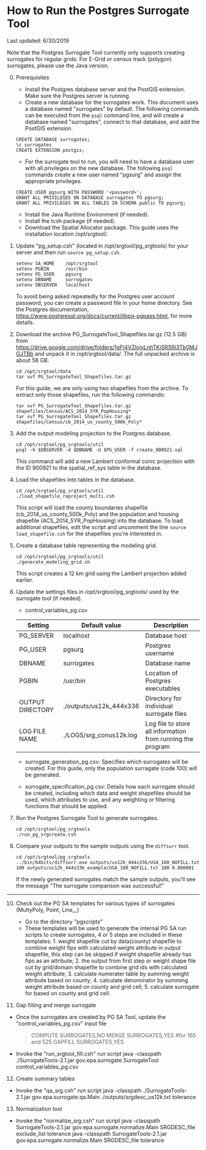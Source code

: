 # How to Run the Postgres Surrogate Tool
Last updated: 6/30/2019

Note that the Postgres Surrogate Tool currently only supports creating surrogates for regular grids. For E-Grid or census track (polygon) surrogates, please use the Java version.

0. Prerequisites
   - Install the Postgres database server and the PostGIS extension. Make sure the Postgres server is running.
   - Create a new database for the surrogates work. This document uses a database named "surrogates" by default. The following commands can be executed from the `psql` command line, and will create a database named "surrogates", connect to that database, and add the PostGIS extension.
   ```
   CREATE DATABASE surrogates;
   \c surrogates
   CREATE EXTENSION postgis;
   ```

   - For the surrogate tool to run, you will need to have a database user with all privileges on the new database. The following `psql` commands create a new user named "pgsurg" and assign the appropriate privileges.
   ```
   CREATE USER pgsurg WITH PASSWORD '<password>';
   GRANT ALL PRIVILEGES ON DATABASE surrogates TO pgsurg;
   GRANT ALL PRIVILEGES ON ALL TABLES IN SCHEMA public TO pgsurg;
   ```

   - Install the Java Runtime Environment (if needed).
   - Install the tcsh package (if needed).
   - Download the Spatial Allocator package. This guide uses the installation location /opt/srgtool/.

1. Update "pg_setup.csh" (located in /opt/srgtool/pg_srgtools) for your server and then run `source pg_setup.csh`.
   ```
   setenv SA_HOME    /opt/srgtool
   setenv PGBIN      /usr/bin
   setenv PG_USER    pgsurg
   setenv DBNAME     surrogates
   setenv DBSERVER   localhost
   ```
   To avoid being asked repeatedly for the Postgres user account password, you can create a password file in your home directory. See the Postgres documentation, https://www.postgresql.org/docs/current/libpq-pgpass.html, for more details.

2. Download the archive PG_SurrogateTool_Shapefiles.tar.gz (12.5 GB) from https://drive.google.com/drive/folders/1gFI4VZlojyLnhTKiSRS6l3Tb0MJGJTBb and unpack it in /opt/srgtool/data/. The full unpacked archive is about 58 GB.
   ```
   cd /opt/srgtool/data
   tar xvf PG_SurrogateTool_Shapefiles.tar.gz
   ```
   For this guide, we are only using two shapefiles from the archive. To extract only those shapefiles, run the following commands:
   ```
   tar xvf PG_SurrogateTool_Shapefiles.tar.gz shapefiles/Census/ACS_2014_5YR_PopHousing*
   tar xvf PG_SurrogateTool_Shapefiles.tar.gz shapefiles/Census/cb_2014_us_county_500k_Poly*
   ```

3. Add the output modeling projection to the Postgres database.
   ```
   cd /opt/srgtool/pg_srgtools/util
   psql -h $DBSERVER -d $DBNAME -U $PG_USER -f create_900921.sql
   ```
   This command will add a new Lambert conformal conic projection with the ID 900921 to the spatial_ref_sys table in the database.

4. Load the shapefiles into tables in the database.
   ```
   cd /opt/srgtool/pg_srgtools/util
   ./load_shapefile_reproject_multi.csh
   ```
   This script will load the county boundaries shapefile (cb_2014_us_county_500k_Poly) and the population and housing shapefile (ACS_2014_5YR_PopHousing) into the database. To load additional shapefiles, edit the script and uncomment the line `source load_shapefile.csh` for the shapefiles you're interested in.

5. Create a database table representing the modeling grid.
   ```
   cd /opt/srgtool/pg_srgtools/util
   ./generate_modeling_grid.sh
   ```
   This script creates a 12 km grid using the Lambert projection added earlier.

6. Update the settings files in /opt/srgtool/pg_srgtools/ used by the surrogate tool (if needed).
   - control_variables_pg.csv
   
   | Setting | Default value | Description |
   | - | - | - |
   | PG_SERVER | localhost | Database host |
   | PG_USER | pgsurg | Postgres username |
   | DBNAME | surrogates | Database name |
   | PGBIN | /usr/bin | Location of Postgres executables |
   | OUTPUT DIRECTORY | ./outputs/us12k_444x336 | Directory for individual surrogate files |
   | LOG FILE NAME | ./LOGS/srg_conus12k.log | Log file to store all information from running the program |

   - surrogate_generation_pg.csv: Specifies which surrogates will be created. For this guide, only the population surragate (code 100) will be generated.
   
   - surrogate_specification_pg.csv: Details how each surrogate should be created, including which data and weight shapefiles should be used, which attributes to use, and any weighting or filtering functions that should be applied.

7. Run the Postgres Surrogate Tool to generate surrogates.
   ```
   cd /opt/srgtool/pg_srgtools
   ./run_pg_srgcreate.csh
   ```

8. Compare your outputs to the sample outputs using the `diffsurr` tool.
   ```
   cd /opt/srgtool/pg_srgtools
   ../bin/64bits/diffsurr.exe outputs/us12k_444x336/USA_100_NOFILL.txt 100 outputs/us12k_444x336_example/USA_100_NOFILL.txt 100 0.000001
   ```
   If the newly generated surrogates match the sample outputs, you'll see the message "The surrogate comparison was successful!"

---

10. Check out the PG SA templates for various types of surrogates (MultyPoly, Point, Line,,,)
    -  Go to the directory "pgscripts"
    -  These templates will be used to generate the internal PG SA run scripts to create surrogates, 4 or 5 steps are included in these templates: 1. weight shapefile cut by data(county) shapefile to combine weight fips with calculated weight attribute in output shapefile, this step can be skipped if weight shapefile already has fips as an attribute; 2. the output from first step or weight shape file cut by grid/domain shapefile to combine grid ids with calculated weight attribute; 3. calculate numerater table by summing weight attribute based on county; 4. calculate denominator by summing weight attribute based on county and grid cell; 5. calculate surrogate for based on county and grid cell.  

11. Gap filling and merge surrogate
   -  Once the surrogates are created by PG SA Tool, update the "control_variables_pg.csv" input file
      > COMPUTE SURROGATES,NO
      > MERGE SURROGATES,YES  #for 165 and 525
      > GAPFILL SURROGATES,YES
   -  Invoke the "run_srgtool_fill.csh" run script
   java -classpath ./SurrogateTools-2.1.jar gov.epa.surrogate.SurrogateTool control_variables_pg.csv

12. Create summary tables
   -  Invoke the "qa_srg.csh" run script
   java -classpath ./SurrogateTools-2.1.jar  gov.epa.surrogate.qa.Main ./outputs/srgdesc_us12k.txt tolerance

13. Normalization tool
   -  Invoke the "normalize_srg.csh" run script 
   java -classpath SurrogateTools-2.1.jar gov.epa.surrogate.normalize.Main SRGDESC_file exclude_list tolerance
   java -classpath SurrogateTools-2.1.jar gov.epa.surrogate.normalize.Main SRGDESC_file tolerance


